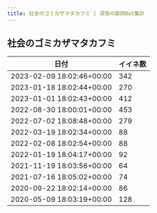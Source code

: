 ```yaml
---
title: 社会のゴミカザマタカフミ | 深夜の歌詞Bot集計
---
```

## 社会のゴミカザマタカフミ

|日付|イイネ数|
|-|-|
|2023-02-09 18:02:46+00:00|342|
|2023-01-18 18:02:44+00:00|270|
|2023-01-01 18:02:43+00:00|412|
|2022-08-30 18:00:01+00:00|453|
|2022-07-02 18:08:48+00:00|279|
|2022-03-19 18:02:34+00:00|88|
|2022-02-08 18:02:54+00:00|88|
|2022-01-19 18:04:17+00:00|92|
|2021-11-19 18:03:56+00:00|64|
|2021-07-16 18:05:02+00:00|74|
|2020-09-22 18:02:14+00:00|86|
|2020-05-09 18:03:19+00:00|128|
